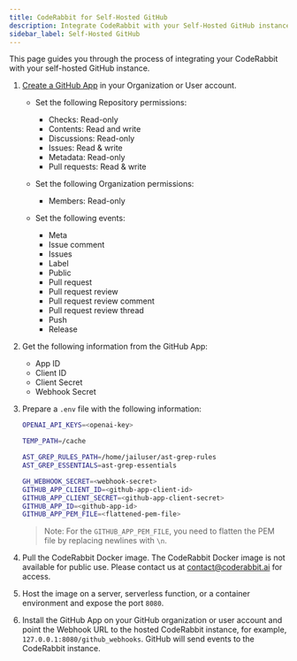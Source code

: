 ```yaml
---
title: CodeRabbit for Self-Hosted GitHub
description: Integrate CodeRabbit with your Self-Hosted GitHub instance.
sidebar_label: Self-Hosted GitHub
---
```


This page guides you through the process of integrating your CodeRabbit with your self-hosted GitHub instance.

1. [Create a GitHub App](https://docs.github.com/en/apps/creating-github-apps/registering-a-github-app/registering-a-github-app) in your Organization or User account.

    - Set the following Repository permissions:
        - Checks: Read-only
        - Contents: Read and write
        - Discussions: Read-only
        - Issues: Read & write
        - Metadata: Read-only
        - Pull requests: Read & write

    - Set the following Organization permissions:
        - Members: Read-only

    - Set the following events:
        - Meta
        - Issue comment
        - Issues
        - Label
        - Public
        - Pull request
        - Pull request review
        - Pull request review comment
        - Pull request review thread
        - Push
        - Release

2. Get the following information from the GitHub App:

    - App ID
    - Client ID
    - Client Secret
    - Webhook Secret

3. Prepare a `.env` file with the following information:

    ```bash
    OPENAI_API_KEYS=<openai-key>

    TEMP_PATH=/cache

    AST_GREP_RULES_PATH=/home/jailuser/ast-grep-rules
    AST_GREP_ESSENTIALS=ast-grep-essentials

    GH_WEBHOOK_SECRET=<webhook-secret>
    GITHUB_APP_CLIENT_ID=<github-app-client-id>
    GITHUB_APP_CLIENT_SECRET=<github-app-client-secret>
    GITHUB_APP_ID=<github-app-id>
    GITHUB_APP_PEM_FILE=<flattened-pem-file>
    ```

    > Note: For the `GITHUB_APP_PEM_FILE`, you need to flatten the PEM file by replacing newlines with `\n`.

4. Pull the CodeRabbit Docker image. The CodeRabbit Docker image is not available for public use. Please contact us at [contact@coderabbit.ai](mailto:contact@coderabbit.ai) for access.

5. Host the image on a server, serverless function, or a container environment and expose the port `8080`.

6. Install the GitHub App on your GitHub organization or user account and point the Webhook URL to the hosted CodeRabbit instance, for example, `127.0.0.1:8080/github_webhooks`. GitHub will send events to the CodeRabbit instance.
